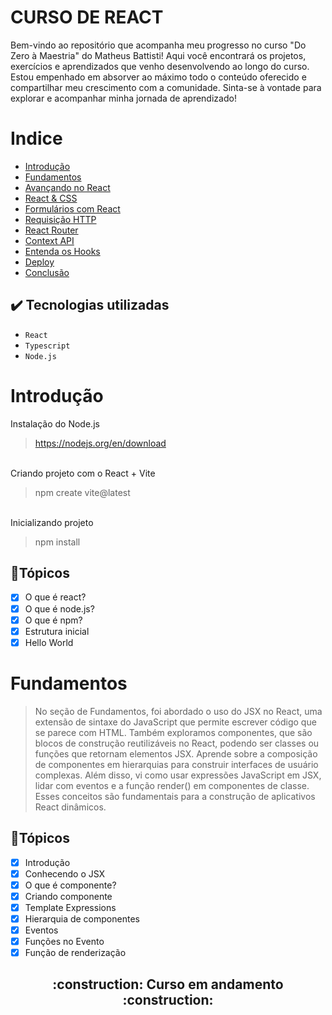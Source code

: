 # CURSO DE REACT

Bem-vindo ao repositório que acompanha meu progresso no curso "Do Zero à Maestria" do Matheus Battisti! Aqui você encontrará os projetos, exercícios e aprendizados que venho desenvolvendo ao longo do curso. Estou empenhado em absorver ao máximo todo o conteúdo oferecido e compartilhar meu crescimento com a comunidade. Sinta-se à vontade para explorar e acompanhar minha jornada de aprendizado!

# Indice

* [Introdução](#Introdução)
* [Fundamentos](#Fundamentos)
* [Avançando no React](#AvançandonoReact)
* [React & CSS](#ReactCSS)
* [Formulários com React](#Formularios)
* [Requisição HTTP](#Requisicao)
* [React Router](#ReactRouter)
* [Context API](#ContextAPI)
* [Entenda os Hooks](#Hooks)
* [Deploy](#Deploy)
* [Conclusão](#Conclusão)

## ✔️ Tecnologias utilizadas

- ``React``
- ``Typescript``
- ``Node.js``

# Introdução
  Instalação do Node.js
  > https://nodejs.org/en/download

  <br> Criando projeto com o React + Vite
  > npm create vite@latest

<br> Inicializando projeto
  > npm install

## :closed_book:Tópicos

   - [x] O que é react?
   - [x] O que é node.js?
   - [x] O que é npm?
   - [x] Estrutura inicial
   - [x] Hello World

# Fundamentos

> No seção de Fundamentos, foi abordado o uso do JSX no React, uma extensão de sintaxe do JavaScript que permite escrever código que se parece com HTML. Também exploramos componentes, que são blocos de construção reutilizáveis ​​no React, podendo ser classes ou funções que retornam elementos JSX. Aprende sobre a composição de componentes em hierarquias para construir interfaces de usuário complexas. Além disso, vi como usar expressões JavaScript em JSX, lidar com eventos e a função render() em componentes de classe. Esses conceitos são fundamentais para a construção de aplicativos React dinâmicos.

## :closed_book:Tópicos

   - [x] Introdução
   - [x] Conhecendo o JSX
   - [x] O que é componente?
   - [x] Criando componente
   - [x] Template Expressions
   - [x] Hierarquia de componentes
   - [x] Eventos
   - [x] Funções no Evento
   - [x] Função de renderização

<h2 align="center"> 
    :construction:  Curso em andamento  :construction:
</h2>
